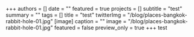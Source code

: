 +++
authors = []
date = ""
featured = true
projects = []
subtitle = "test"
summary = ""
tags = []
title = "test"
twitterImg = "/blog/places-bangkok-rabbit-hole-01.jpg"
[image]
caption = ""
image = "/blog/places-bangkok-rabbit-hole-01.jpg"
featured = false
preview_only = true
+++
test
